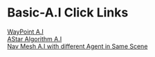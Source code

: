 # Basic-A.I Click Links
[WayPoint A.I](https://drive.google.com/drive/folders/1EIzTLOT-PBahSs9xXH0uNFjOOVyRrAeQ?usp=sharing)  
[AStar Algorithm A.I](https://drive.google.com/drive/folders/11--yQPuWz2eXG3MQwLyYpedOu2wB-Jex?usp=sharing)  
[Nav Mesh A.I with different Agent in Same Scene](https://drive.google.com/drive/folders/1KgHeMo-WqjMk0fdR87xibLhcXHEMaZiF?usp=sharing)
